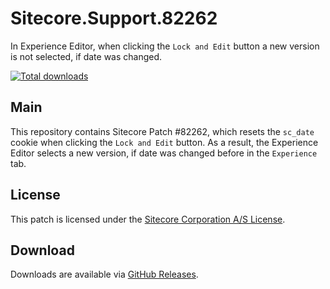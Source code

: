 # Sitecore.Support.82262
In Experience Editor, when clicking the `Lock and Edit` button a new version is not selected, if date was changed.

[![Total downloads](https://img.shields.io/github/downloads/SitecoreSupport/Sitecore.Support.82262/total.svg)](https://github.com/SitecoreSupport/Sitecore.Support.82262/releases)

## Main

This repository contains Sitecore Patch #82262, which resets the `sc_date` cookie when clicking the `Lock and Edit` button. As a result, the Experience Editor selects a new version, if date was changed before in the `Experience` tab.

## License

This patch is licensed under the [Sitecore Corporation A/S License](LICENSE).

## Download

Downloads are available via [GitHub Releases](https://github.com/SitecoreSupport/Sitecore.Support.82262/releases).
